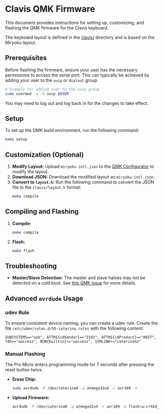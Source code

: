 # Clavis QMK Firmware

This document provides instructions for setting up, customizing, and flashing the QMK firmware for the Clavis keyboard.

The keyboard layout is defined in the [clavis/](clavis/) directory and is based on the Miryoku layout.

## Prerequisites

Before flashing the firmware, ensure your user has the necessary permissions to access the serial port. This can typically be achieved by adding your user to the `uucp` or `dialout` group.

```bash
# Example for adding user to the uucp group
sudo usermod -a -G uucp $USER
```

You may need to log out and log back in for the changes to take effect.

## Setup

To set up the QMK build environment, run the following command:

```bash
make setup
```

## Customization (Optional)

1.  **Modify Layout:** Upload `miryoku-intl.json` to the [QMK Configurator](https://config.qmk.fm) to modify the layout.
2.  **Download JSON:** Download the modified layout as `miryoku-intl.json`.
3.  **Convert to `layout.h`:** Run the following command to convert the JSON file to the `clavis/layout.h` format:
    ```bash
    make compile
    ```

## Compiling and Flashing

1.  **Compile:**
    ```bash
    make compile
    ```
2.  **Flash:**
    ```bash
    make flash
    ```

## Troubleshooting

*   **Master/Slave Detection:** The master and slave halves may not be detected on a cold boot. See [this QMK issue](https://github.com/qmk/qmk_firmware/issues/8990) for more details.

## Advanced `avrdude` Usage

### udev Rule

To ensure consistent device naming, you can create a udev rule. Create the file `/etc/udev/rules.d/55-caterina.rules` with the following content:

```
SUBSYSTEMS=="usb", ATTRS{idVendor}=="2341", ATTRS{idProduct}=="0037", TAG+="uaccess", RUN{builtin}+="uaccess", SYMLINK+="caterina%n"
```

### Manual Flashing

The Pro Micro enters programming mode for 7 seconds after pressing the reset button twice.

*   **Erase Chip:**
    ```bash
    sudo avrdude -P /dev/caterina0 -p atmega32u4 -c avr109 -e
    ```
*   **Upload Firmware:**
    ```bash
    avrdude -P /dev/caterina0 -p atmega32u4 -c avr109 -U flash:w:crkbd_rev1_via.hex
    ```